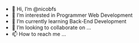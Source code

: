 - 👋 Hi, I’m @nicobfs
- 👀 I’m interested in Programmer Web Development
- 🌱 I’m currently learning Back-End Development
- 💞️ I’m looking to collaborate on ...
- 📫 How to reach me ...

<!---
nicobfs/nicobfs is a ✨ special ✨ repository because its `README.md` (this file) appears on your GitHub profile.
You can click the Preview link to take a look at your changes.
--->
